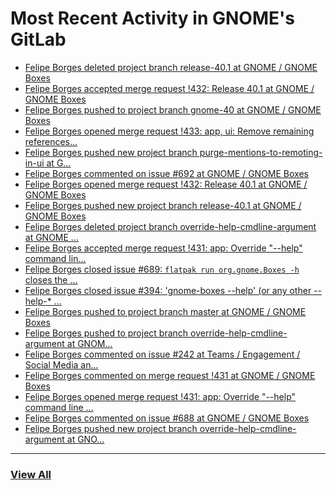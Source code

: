 # Most Recent Activity in GNOME's GitLab

<!-- BLOG-POST-LIST:START -->
- [Felipe Borges deleted project branch release-40.1 at GNOME / GNOME Boxes](https://gitlab.gnome.org/GNOME/gnome-boxes/-/commits/release-40.1)
- [Felipe Borges accepted merge request !432: Release 40.1 at GNOME / GNOME Boxes](https://gitlab.gnome.org/GNOME/gnome-boxes/-/merge_requests/432)
- [Felipe Borges pushed to project branch gnome-40 at GNOME / GNOME Boxes](https://gitlab.gnome.org/GNOME/gnome-boxes/-/commit/56d35ff1ba7a8758cb128957cc676488000ae64f)
- [Felipe Borges opened merge request !433: app, ui: Remove remaining references...](https://gitlab.gnome.org/GNOME/gnome-boxes/-/merge_requests/433)
- [Felipe Borges pushed new project branch purge-mentions-to-remoting-in-ui at G...](https://gitlab.gnome.org/GNOME/gnome-boxes/-/commits/purge-mentions-to-remoting-in-ui)
- [Felipe Borges commented on issue #692 at GNOME / GNOME Boxes](https://gitlab.gnome.org/GNOME/gnome-boxes/-/issues/692#note_1096762)
- [Felipe Borges opened merge request !432: Release 40.1 at GNOME / GNOME Boxes](https://gitlab.gnome.org/GNOME/gnome-boxes/-/merge_requests/432)
- [Felipe Borges pushed new project branch release-40.1 at GNOME / GNOME Boxes](https://gitlab.gnome.org/GNOME/gnome-boxes/-/commits/release-40.1)
- [Felipe Borges deleted project branch override-help-cmdline-argument at GNOME ...](https://gitlab.gnome.org/GNOME/gnome-boxes/-/commits/override-help-cmdline-argument)
- [Felipe Borges accepted merge request !431: app: Override &quot;--help&quot; command lin...](https://gitlab.gnome.org/GNOME/gnome-boxes/-/merge_requests/431)
- [Felipe Borges closed issue #689: `flatpak run org.gnome.Boxes -h` closes the ...](https://gitlab.gnome.org/GNOME/gnome-boxes/-/issues/689)
- [Felipe Borges closed issue #394: &#39;gnome-boxes --help&#39; (or any other --help-* ...](https://gitlab.gnome.org/GNOME/gnome-boxes/-/issues/394)
- [Felipe Borges pushed to project branch master at GNOME / GNOME Boxes](https://gitlab.gnome.org/GNOME/gnome-boxes/-/commit/60d76d345a36f94738a75145dbefb2bff3955f9a)
- [Felipe Borges pushed to project branch override-help-cmdline-argument at GNOM...](https://gitlab.gnome.org/GNOME/gnome-boxes/-/compare/9a568a187aa9557a6836613b9ffb46d03cf315a3...60d76d345a36f94738a75145dbefb2bff3955f9a)
- [Felipe Borges commented on issue #242 at Teams / Engagement / Social Media an...](https://gitlab.gnome.org/Teams/Engagement/Social-Media-and-News/-/issues/242#note_1094440)
- [Felipe Borges commented on merge request !431 at GNOME / GNOME Boxes](https://gitlab.gnome.org/GNOME/gnome-boxes/-/merge_requests/431#note_1094330)
- [Felipe Borges opened merge request !431: app: Override &quot;--help&quot; command line ...](https://gitlab.gnome.org/GNOME/gnome-boxes/-/merge_requests/431)
- [Felipe Borges commented on issue #688 at GNOME / GNOME Boxes](https://gitlab.gnome.org/GNOME/gnome-boxes/-/issues/688#note_1094301)
- [Felipe Borges pushed new project branch override-help-cmdline-argument at GNO...](https://gitlab.gnome.org/GNOME/gnome-boxes/-/commits/override-help-cmdline-argument)
<!-- BLOG-POST-LIST:END -->

___

### [View All](https://gitlab.gnome.org/users/felipeborges/activity)
